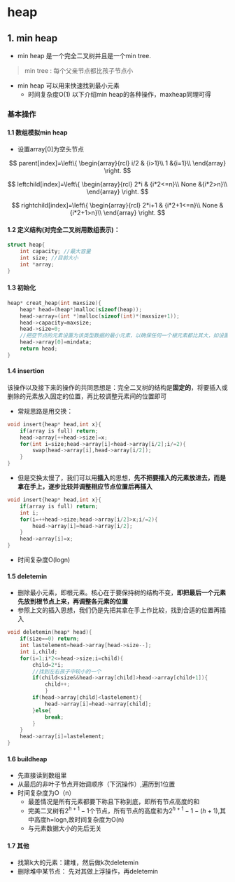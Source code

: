 # heap
## 1. min heap
- min heap 是一个完全二叉树并且是一个min tree.
> min tree : 每个父亲节点都比孩子节点小
- min heap 可以用来快速找到最小元素
  - 时间复杂度O(1)
以下介绍min heap的各种操作，maxheap同理可得
### 基本操作
#### 1.1 数组模拟min heap
- 设置array[0]为空头节点

$$ parent[index]=\left\{
\begin{array}{rcl}
i/2 & {i>1}\\
1   &{i=1}\\
\end{array} \right. $$

$$ leftchild[index]=\left\{
\begin{array}{rcl}
2*i & {i*2<=n}\\
None   &{i*2>n}\\
\end{array} \right. $$

$$ rightchild[index]=\left\{
\begin{array}{rcl}
2*i+1 & {i*2+1<=n}\\
None   &{i*2+1>n}\\
\end{array} \right. $$
#### 1.2 定义结构(对完全二叉树用数组表示)：
```c
struct heap{
    int capacity; //最大容量
    int size; //目前大小
    int *array;
}
```
#### 1.3 初始化
```c
heap* creat_heap(int maxsize){
    heap* head=(heap*)malloc(sizeof(heap));
    head->array=(int *)malloc(sizeof(int)*(maxsize+1));
    head->capacity=maxsize;
    head->size=0;
    //把空节点的元素设置为该类型数据的最小元素，以确保任何一个根元素都比其大，如设置为负无穷
    head->array[0]=mindata;
    return head;
}
```
#### 1.4 insertion 
该操作以及接下来的操作的共同思想是：完全二叉树的结构是**固定的**，将要插入或删除的元素放入固定的位置，再比较调整元素间的位置即可
- 常规思路是用交换： 
```c
void insert{heap* head,int x}{
    if(array is full) return;
    head->array[++head->size]=x;
    for(int i=size;head->array[i]<head->array[i/2];i/=2){
        swap(head->array[i],head->array[i/2]);
    }
}
```
- 但是交换太慢了，我们可以用**插入**的思想，**先不把要插入的元素放进去，而是拿在手上，逐步比较并调整相应节点位置后再插入**
```c
void insert{heap* head,int x}{
    if(array is full) return;
    int i;
    for(i=++head->size;head->array[i/2]>x;i/=2){
        head->array[i]=head->array[i/2];
    }
    head->array[i]=x;
}
```
- 时间复杂度O(logn)
#### 1.5 deletemin
- 删除最小元素，即根元素。核心在于要保持树的结构不变，**即把最后一个元素先放到根节点上来，再调整各元素的位置**
- 参照上文的插入思想，我们仍是先把其拿在手上作比较，找到合适的位置再插入
```c
void deletemin(heap* head){
    if(size==0) return;
    int lastelement=head->array[head->size--];
    int i,child;
    for(i=1;i*2<=head->size;i=child){
        child=2*i;
        //找到左右孩子中较小的一个
        if(child<size&&head->array[child]>head->array[child+1]){
            child++;
            }
        if(head->array[child]<lastelement){
            head->array[i]=head->array[child];    
        }else{
            break;
        }
    }
    head->array[i]=lastelement;
}
```

#### 1.6 buildheap
- 先直接读到数组里
- 从最后的非叶子节点开始调顺序（下沉操作）,遍历到1位置
- 时间复杂度为O（n）
  - 最差情况是所有元素都要下称且下称到底，即所有节点高度的和
  - 完美二叉树有$2^{h+1}-1$个节点，所有节点的高度和为$2^{h+1}-1-(h+1)$,其中高度h=logn,故时间复杂度为O(n)
  - 与元素数据大小的先后无关
#### 1.7 其他
- 找第k大的元素：建堆，然后做k次deletemin
- 删除堆中某节点： 先对其做上浮操作，再deletemin